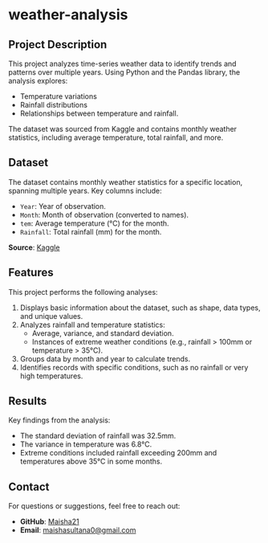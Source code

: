 # weather-analysis
## Project Description
This project analyzes time-series weather data to identify trends and patterns over multiple years. Using Python and the Pandas library, the analysis explores:
- Temperature variations
- Rainfall distributions
- Relationships between temperature and rainfall.

The dataset was sourced from Kaggle and contains monthly weather statistics, including average temperature, total rainfall, and more.
## Dataset
The dataset contains monthly weather statistics for a specific location, spanning multiple years. Key columns include:
- `Year`: Year of observation.
- `Month`: Month of observation (converted to names).
- `tem`: Average temperature (°C) for the month.
- `Rainfall`: Total rainfall (mm) for the month.

**Source**: [Kaggle](https://www.kaggle.com/datasets/yakinrubaiat/bangladesh-weather-dataset)
## Features
This project performs the following analyses:
1. Displays basic information about the dataset, such as shape, data types, and unique values.
2. Analyzes rainfall and temperature statistics:
   - Average, variance, and standard deviation.
   - Instances of extreme weather conditions (e.g., rainfall > 100mm or temperature > 35°C).
3. Groups data by month and year to calculate trends.
4. Identifies records with specific conditions, such as no rainfall or very high temperatures.
## Results
Key findings from the analysis:
- The standard deviation of rainfall was 32.5mm.
- The variance in temperature was 6.8°C.
- Extreme conditions included rainfall exceeding 200mm and temperatures above 35°C in some months.
## Contact
For questions or suggestions, feel free to reach out:
- **GitHub**: [Maisha21](https://github.com/Maisha21)
- **Email**: maishasultana0@gmail.com
